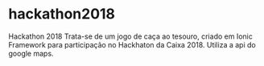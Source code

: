 # hackathon2018
Hackathon 2018
Trata-se de um jogo de caça ao tesouro, criado em Ionic Framework para participação no Hackhaton da Caixa 2018.
Utiliza a api do google maps.
